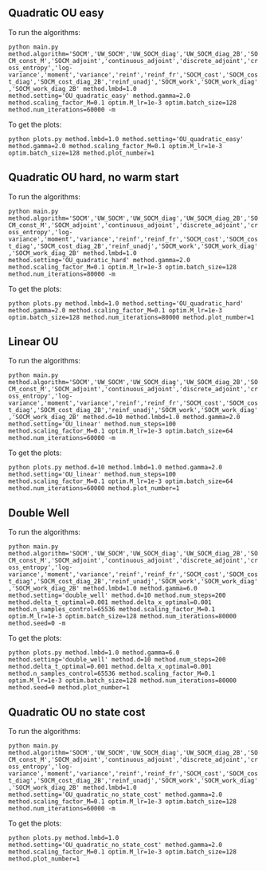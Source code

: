 ## Quadratic OU easy
To run the algorithms:

`python main.py method.algorithm='SOCM','UW_SOCM','UW_SOCM_diag','UW_SOCM_diag_2B','SOCM_const_M','SOCM_adjoint','continuous_adjoint','discrete_adjoint','cross_entropy','log-variance','moment','variance','reinf','reinf_fr','SOCM_cost','SOCM_cost_diag','SOCM_cost_diag_2B','reinf_unadj','SOCM_work','SOCM_work_diag','SOCM_work_diag_2B' method.lmbd=1.0 method.setting='OU_quadratic_easy' method.gamma=2.0 method.scaling_factor_M=0.1 optim.M_lr=1e-3 optim.batch_size=128 method.num_iterations=60000 -m`

To get the plots:

`python plots.py method.lmbd=1.0 method.setting='OU_quadratic_easy' method.gamma=2.0 method.scaling_factor_M=0.1 optim.M_lr=1e-3 optim.batch_size=128 method.plot_number=1`

## Quadratic OU hard, no warm start
To run the algorithms:

`python main.py method.algorithm='SOCM','UW_SOCM','UW_SOCM_diag','UW_SOCM_diag_2B','SOCM_const_M','SOCM_adjoint','continuous_adjoint','discrete_adjoint','cross_entropy','log-variance','moment','variance','reinf','reinf_fr','SOCM_cost','SOCM_cost_diag','SOCM_cost_diag_2B','reinf_unadj','SOCM_work','SOCM_work_diag','SOCM_work_diag_2B' method.lmbd=1.0 method.setting='OU_quadratic_hard' method.gamma=2.0 method.scaling_factor_M=0.1 optim.M_lr=1e-3 optim.batch_size=128 method.num_iterations=80000 -m`

To get the plots:

`python plots.py method.lmbd=1.0 method.setting='OU_quadratic_hard' method.gamma=2.0 method.scaling_factor_M=0.1 optim.M_lr=1e-3 optim.batch_size=128 method.num_iterations=80000 method.plot_number=1`

## Linear OU
To run the algorithms:

`python main.py method.algorithm='SOCM','UW_SOCM','UW_SOCM_diag','UW_SOCM_diag_2B','SOCM_const_M','SOCM_adjoint','continuous_adjoint','discrete_adjoint','cross_entropy','log-variance','moment','variance','reinf','reinf_fr','SOCM_cost','SOCM_cost_diag','SOCM_cost_diag_2B','reinf_unadj','SOCM_work','SOCM_work_diag','SOCM_work_diag_2B' method.d=10 method.lmbd=1.0 method.gamma=2.0 method.setting='OU_linear' method.num_steps=100 method.scaling_factor_M=0.1 optim.M_lr=1e-3 optim.batch_size=64 method.num_iterations=60000 -m`

To get the plots:

`python plots.py method.d=10 method.lmbd=1.0 method.gamma=2.0 method.setting='OU_linear' method.num_steps=100 method.scaling_factor_M=0.1 optim.M_lr=1e-3 optim.batch_size=64 method.num_iterations=60000 method.plot_number=1`

## Double Well
To run the algorithms:

`python main.py method.algorithm='SOCM','UW_SOCM','UW_SOCM_diag','UW_SOCM_diag_2B','SOCM_const_M','SOCM_adjoint','continuous_adjoint','discrete_adjoint','cross_entropy','log-variance','moment','variance','reinf','reinf_fr','SOCM_cost','SOCM_cost_diag','SOCM_cost_diag_2B','reinf_unadj','SOCM_work','SOCM_work_diag','SOCM_work_diag_2B' method.lmbd=1.0 method.gamma=6.0 method.setting='double_well' method.d=10 method.num_steps=200 method.delta_t_optimal=0.001 method.delta_x_optimal=0.001 method.n_samples_control=65536 method.scaling_factor_M=0.1 optim.M_lr=1e-3 optim.batch_size=128 method.num_iterations=80000 method.seed=0 -m`

To get the plots:

`python plots.py method.lmbd=1.0 method.gamma=6.0 method.setting='double_well' method.d=10 method.num_steps=200 method.delta_t_optimal=0.001 method.delta_x_optimal=0.001 method.n_samples_control=65536 method.scaling_factor_M=0.1 optim.M_lr=1e-3 optim.batch_size=128 method.num_iterations=80000 method.seed=0 method.plot_number=1`

## Quadratic OU no state cost
To run the algorithms:

`python main.py method.algorithm='SOCM','UW_SOCM','UW_SOCM_diag','UW_SOCM_diag_2B','SOCM_const_M','SOCM_adjoint','continuous_adjoint','discrete_adjoint','cross_entropy','log-variance','moment','variance','reinf','reinf_fr','SOCM_cost','SOCM_cost_diag','SOCM_cost_diag_2B','reinf_unadj','SOCM_work','SOCM_work_diag','SOCM_work_diag_2B' method.lmbd=1.0 method.setting='OU_quadratic_no_state_cost' method.gamma=2.0 method.scaling_factor_M=0.1 optim.M_lr=1e-3 optim.batch_size=128 method.num_iterations=60000 -m`

To get the plots:

`python plots.py method.lmbd=1.0 method.setting='OU_quadratic_no_state_cost' method.gamma=2.0 method.scaling_factor_M=0.1 optim.M_lr=1e-3 optim.batch_size=128 method.plot_number=1`